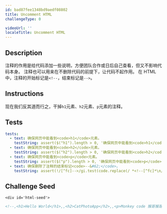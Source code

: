 ```yaml
---
id: bad87fee1348bd9aedf08802
title: Uncomment HTML
challengeType: 0

videoUrl: ''
localeTitle: Uncomment HTML
---
```


## Description
<section id='description'>
注释的作用是给代码添加一些说明，方便团队合作或日后自己查看，但又不影响代码本身。
注释也可以用来在不删除代码的前提下，让代码不起作用。
在 HTML 中，注释的开始标记是<code>&#60;!--</code>，结束标记是<code>--&#62;</code>。
</section>

## Instructions
<section id='instructions'>
现在我们反其道而行之，干掉<code>h1</code>元素、<code>h2</code>元素、<code>p</code>元素的注释。
</section>

## Tests
<section id='tests'>

```yml
tests:
  - text: 确保网页中能看到<code>h1</code>元素。
    testString: assert($("h1").length > 0, '确保网页中能看到<code>h1</code>元素。');
  - text: 确保网页中能看到<code>h2</code>元素。
    testString: assert($("h2").length > 0, '确保网页中能看到<code>h2</code>元素。');
  - text: 确保网页中能看到<code>p</code>元素。
    testString: assert($("p").length > 0, '确保网页中能看到<code>p</code>元素。');
  - text: 确保删除了注释的结束标记<code>--&#62;</code>。
    testString: assert(!/[^fc]-->/gi.test(code.replace(/ *<!--[^fc]*\n/g,'')), '确保删除了注释的结束标记<code>--&#62;</code>。');

```

</section>

## Challenge Seed
<section id='challengeSeed'>

    <div id='html-seed'>
```html
<!--,<h1>Hello World</h1>,,<h2>CatPhotoApp</h2>,,<p>Monkey code 猴哥猴哥，你真了不得，金箍棒在手，问世间谁是英雄。</p>,-->
```





</div>





</section>

              